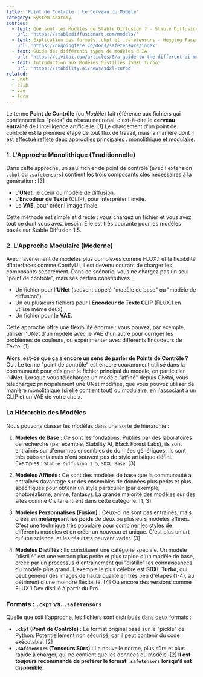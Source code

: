 ```yaml
---
title: 'Point de Contrôle : Le Cerveau du Modèle'
category: System Anatomy
sources:
  - text: Que sont les Modèles de Stable Diffusion ? - Stable Diffusion Art
    url: 'https://stablediffusionart.com/models/'
  - text: Explication des formats .ckpt et .safetensors - Hugging Face
    url: 'https://huggingface.co/docs/safetensors/index'
  - text: Guide des différents types de modèles d'IA
    url: 'https://civitai.com/articles/8/a-guide-to-the-different-ai-model-types'
  - text: Introduction aux Modèles Distillés (SDXL Turbo)
    url: 'https://stability.ai/news/sdxl-turbo'
related:
  - unet
  - clip
  - vae
  - lora
---
```


Le terme **Point de Contrôle** (ou *Modèle*) fait référence aux fichiers qui contiennent les "poids" du réseau neuronal, c'est-à-dire le **cerveau entraîné** de l'intelligence artificielle. [1] Le chargement d'un point de contrôle est la première étape de tout flux de travail, mais la manière dont il est effectué reflète deux approches principales : monolithique et modulaire.

### 1. L'Approche Monolithique (Traditionnelle)

Dans cette approche, un seul fichier de point de contrôle (avec l'extension `.ckpt` ou `.safetensors`) contient les trois composants clés nécessaires à la génération : [3]
- L'**UNet**, le cœur du modèle de diffusion.
- L'**Encodeur de Texte** (CLIP), pour interpréter l'invite.
- Le **VAE**, pour créer l'image finale.

Cette méthode est simple et directe : vous chargez un fichier et vous avez tout ce dont vous avez besoin. Elle est très courante pour les modèles basés sur Stable Diffusion 1.5.

### 2. L'Approche Modulaire (Moderne)

Avec l'avènement de modèles plus complexes comme FLUX.1 et la flexibilité d'interfaces comme ComfyUI, il est devenu courant de charger les composants séparément. Dans ce scénario, vous ne chargez pas un seul "point de contrôle", mais ses parties constitutives :
- Un fichier pour l'**UNet** (souvent appelé "modèle de base" ou "modèle de diffusion").
- Un ou plusieurs fichiers pour l'**Encodeur de Texte CLIP** (FLUX.1 en utilise même deux).
- Un fichier pour le **VAE**.

Cette approche offre une flexibilité énorme : vous pouvez, par exemple, utiliser l'UNet d'un modèle avec le VAE d'un autre pour corriger les problèmes de couleurs, ou expérimenter avec différents Encodeurs de Texte. [1]

**Alors, est-ce que ça a encore un sens de parler de Points de Contrôle ?**
Oui. Le terme "point de contrôle" est encore couramment utilisé dans la communauté pour désigner le fichier principal du modèle, en particulier l'**UNet**. Lorsque vous téléchargez un modèle "affiné" depuis Civitai, vous téléchargez principalement une UNet modifiée, que vous pouvez utiliser de manière monolithique (si elle contient tout) ou modulaire, en l'associant à un CLIP et un VAE de votre choix.

### La Hiérarchie des Modèles

Nous pouvons classer les modèles dans une sorte de hiérarchie :

1.  **Modèles de Base :**
    Ce sont les fondations. Publiés par des laboratoires de recherche (par exemple, Stability AI, Black Forest Labs), ils sont entraînés sur d'énormes ensembles de données génériques. Ils sont très puissants mais n'ont souvent pas de style artistique défini. Exemples : `Stable Diffusion 1.5`, `SDXL Base`. [3]

2.  **Modèles Affinés :**
    Ce sont des modèles de base que la communauté a entraînés davantage sur des ensembles de données plus petits et plus spécifiques pour obtenir un style particulier (par exemple, photoréalisme, anime, fantasy). La grande majorité des modèles sur des sites comme Civitai entrent dans cette catégorie. [1, 3]

3.  **Modèles Personnalisés (Fusion) :**
    Ceux-ci ne sont pas entraînés, mais créés en **mélangeant les poids** de deux ou plusieurs modèles affinés. C'est une technique très populaire pour combiner les styles de différents modèles et en créer un nouveau et unique. C'est plus un art qu'une science, et les résultats peuvent varier. [3]

4.  **Modèles Distillés :**
    Ils constituent une catégorie spéciale. Un modèle "distillé" est une version plus petite et plus rapide d'un modèle de base, créée par un processus d'entraînement qui "distille" les connaissances du modèle plus grand. L'exemple le plus célèbre est **SDXL Turbo**, qui peut générer des images de haute qualité en très peu d'étapes (1-4), au détriment d'une moindre flexibilité. [4] Ou encore des versions comme FLUX.1 Dev distillé à partir du Pro.

### Formats : `.ckpt` vs. `.safetensors`

Quelle que soit l'approche, les fichiers sont distribués dans deux formats :

- **`.ckpt` (Point de Contrôle) :** Le format original basé sur le "pickle" de Python. Potentiellement non sécurisé, car il peut contenir du code exécutable. [2]
- **`.safetensors` (Tenseurs Sûrs) :** La nouvelle norme, plus sûre et plus rapide à charger, qui ne contient que les données du modèle. [2] **Il est toujours recommandé de préférer le format `.safetensors` lorsqu'il est disponible.**

